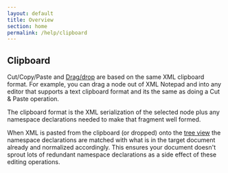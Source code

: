 ```yaml
---
layout: default
title: Overview
section: home
permalink: /help/clipboard
---
```



## Clipboard

Cut/Copy/Paste and [Drag/drop](/XmlNotepad/help/dragdrop) are based on the same XML clipboard
format. For example, you can drag a node out of XML Notepad and into any editor that supports a text
clipboard format and its the same as doing a Cut & Paste operation.

The clipboard format is the XML serialization of the selected node plus any namespace declarations
needed to make that fragment well formed.

When XML is pasted from the clipboard (or dropped) onto the [tree view](/XmlNotepad/help/ui) the
namespace declarations are matched with what is in the target document already and normalized
accordingly. This ensures your document doesn't sprout lots of redundant namespace declarations as a
side effect of these editing operations.